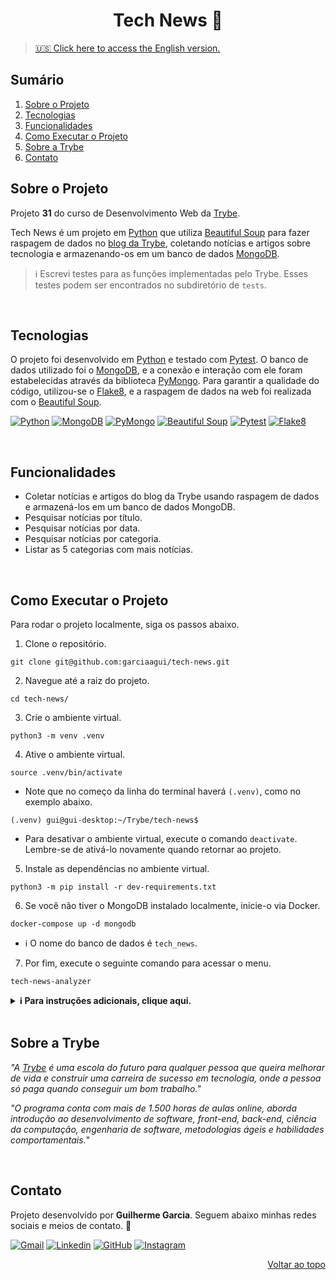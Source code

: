 <a name="readme-top"></a>

<h1 align="center">Tech News 📰</h1>

> [🇺🇸 Click here to access the English version.](README.md)

## Sumário

<ol>
  <li><a href="#sobre-o-projeto">Sobre o Projeto</a></li>
  <li><a href="#tecnologias">Tecnologias</a></li>
  <li><a href="#funcionalidades">Funcionalidades</a></li>
  <li><a href="#como-executar-o-projeto">Como Executar o Projeto</a></li>
  <li><a href="#sobre-a-trybe">Sobre a Trybe</a></li>
  <li><a href="#contato">Contato</a></li>
</ol>

## Sobre o Projeto

Projeto **31** do curso de Desenvolvimento Web da [Trybe][trybe-site-url].

Tech News é um projeto em [Python][python-url] que utiliza [Beautiful Soup][bs4-url] para fazer raspagem de dados no [blog da Trybe][trybe-blog-url], coletando notícias e artigos sobre tecnologia e armazenando-os em um banco de dados [MongoDB][mongodb-url].

> ℹ️ Escrevi testes para as funções implementadas pelo Trybe. Esses testes podem ser encontrados no subdiretório de `tests`.

<br/>

## Tecnologias

O projeto foi desenvolvido em [Python][python-url] e testado com [Pytest][pytest-url]. O banco de dados utilizado foi o [MongoDB][mongodb-url], e a conexão e interação com ele foram estabelecidas através da biblioteca [PyMongo][pymongo-url]. Para garantir a qualidade do código, utilizou-se o [Flake8][flake8-url], e a raspagem de dados na web foi realizada com o [Beautiful Soup][bs4-url].

[![Python][python-badge]][python-url] [![MongoDB][mongodb-badge]][mongodb-url] [![PyMongo][pymongo-badge]][pymongo-url] [![Beautiful Soup][bs4-badge]][bs4-url] [![Pytest][pytest-badge]][pytest-url] [![Flake8][flake8-badge]][flake8-url]

<br/>

## Funcionalidades

<ul>
  <li>Coletar notícias e artigos do blog da Trybe usando raspagem de dados e armazená-los em um banco de dados MongoDB.</li>
  <li>Pesquisar notícias por título.</li>
  <li>Pesquisar notícias por data.</li>
  <li>Pesquisar notícias por categoria.</li>
  <li>Listar as 5 categorias com mais notícias.</li>
</ul>

<br/>

## Como Executar o Projeto

Para rodar o projeto localmente, siga os passos abaixo.

1. Clone o repositório.

```
git clone git@github.com:garciaagui/tech-news.git
```

2. Navegue até a raiz do projeto.

```
cd tech-news/
```

3. Crie o ambiente virtual.

```
python3 -m venv .venv
```

4. Ative o ambiente virtual.

```
source .venv/bin/activate
```

-   Note que no começo da linha do terminal haverá `(.venv)`, como no exemplo abaixo.

```
(.venv) gui@gui-desktop:~/Trybe/tech-news$
```

-   Para desativar o ambiente virtual, execute o comando `deactivate`. Lembre-se de ativá-lo novamente quando retornar ao projeto.

5. Instale as dependências no ambiente virtual.

```
python3 -m pip install -r dev-requirements.txt
```

6. Se você não tiver o MongoDB instalado localmente, inicie-o via Docker.

```
docker-compose up -d mongodb
```

-   ℹ️ O nome do banco de dados é `tech_news`.

7. Por fim, execute o seguinte comando para acessar o menu.

```
tech-news-analyzer
```

<details>
  <summary><strong> ℹ️ Para instruções adicionais, clique aqui.</strong></summary><br />

-   🧪 Para rodar **todos** os testes, execute o comando abaixo.

```
python3 -m pytest
```

-   🧪 Para rodar apenas um arquivo de teste, siga o exemplo abaixo.

```
python3 -m pytest tests/reading_plan/test_reading_plan.py
```

-   🧪 Para rodar apenas um teste específico, siga o exemplo abaixo.

```
python3 -m pytest -k test_reading_plan_group_news_with_valid_input
```

-   Caso deseje fazer testes manuais diretamente nos módulos onde as funções foram implementadas, siga o exemplo abaixo.

```
python3 -m tech_news.scraper.py
```

</details>

<br/>

## Sobre a Trybe

_"A [Trybe][trybe-site-url] é uma escola do futuro para qualquer pessoa que queira melhorar de vida e construir uma carreira de sucesso em tecnologia, onde a pessoa só paga quando conseguir um bom trabalho."_

_"O programa conta com mais de 1.500 horas de aulas online, aborda introdução ao desenvolvimento de software, front-end, back-end, ciência da computação, engenharia de software, metodologias ágeis e habilidades comportamentais._"

<br/>

## Contato

Projeto desenvolvido por **Guilherme Garcia**. Seguem abaixo minhas redes sociais e meios de contato. 🤘

[![Gmail][gmail-badge]][gmail-url]
[![Linkedin][linkedin-badge]][linkedin-url]
[![GitHub][github-badge]][github-url]
[![Instagram][instagram-badge]][instagram-url]

<p align="right"><a href="#readme-top">Voltar ao topo</a></p>

<!-- STACKS -->

[bs4-url]: https://beautiful-soup-4.readthedocs.io/en/latest/
[bs4-badge]: https://img.shields.io/badge/Beautiful_Soup-343131?style=for-the-badge&logo=8&logoColor=white
[flake8-url]: https://flake8.pycqa.org/en/latest/
[flake8-badge]: https://img.shields.io/badge/Flake8-000000?style=for-the-badge&logo=flake8&logoColor=white
[mongodb-url]: https://www.mongodb.com/
[mongodb-badge]: https://img.shields.io/badge/MongoDB-47A248?style=for-the-badge&logo=mongodb&logoColor=white
[pymongo-url]: https://pymongo.readthedocs.io/en/stable/
[pymongo-badge]: https://img.shields.io/badge/Pymongo-eeeeee?logo=pymongo&logoColor=white&style=for-the-badge
[pytest-url]: https://docs.pytest.org/en/7.2.x/
[pytest-badge]: https://img.shields.io/badge/Pytest-0A9EDC?logo=pytest&logoColor=white&style=for-the-badge
[python-url]: https://www.python.org/
[python-badge]: https://img.shields.io/badge/Python-3776AB?style=for-the-badge&logo=python&logoColor=white

<!-- CONTACT -->

[gmail-badge]: https://img.shields.io/badge/Gmail-D14836?style=for-the-badge&logo=gmail&logoColor=white
[gmail-url]: mailto:garciaguig@gmail.com
[linkedin-badge]: https://img.shields.io/badge/LinkedIn-0077B5?style=for-the-badge&logo=linkedin&logoColor=white
[linkedin-url]: https://www.linkedin.com/in/garciaagui/
[github-badge]: https://img.shields.io/badge/GitHub-100000?style=for-the-badge&logo=github&logoColor=white
[github-url]: https://github.com/garciaagui
[instagram-badge]: https://img.shields.io/badge/Instagram-E4405F?style=for-the-badge&logo=instagram&logoColor=white
[instagram-url]: https://www.instagram.com/garciaagui/

<!-- OTHERS LINKS -->

[trybe-site-url]: https://www.betrybe.com/
[trybe-blog-url]: https://blog.betrybe.com/
